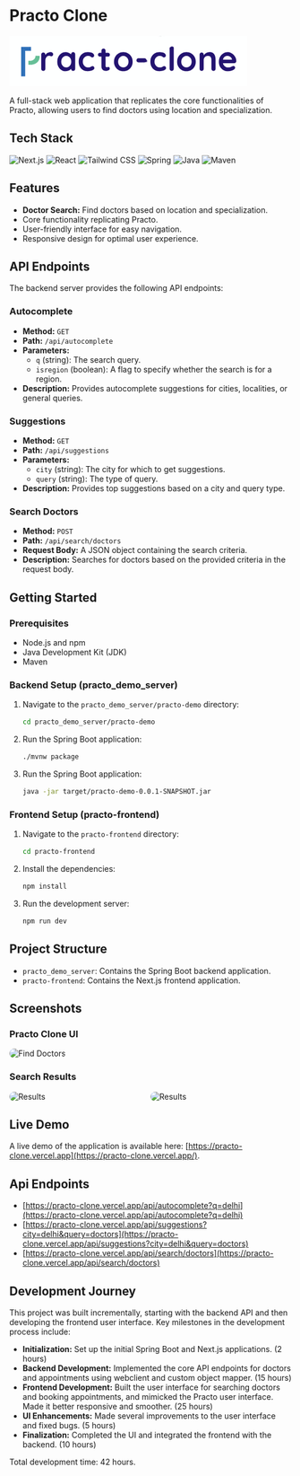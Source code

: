 # Practo Clone

![Practo Clone Logo](practo-frontend/public/practo-clone-logo.png)

A full-stack web application that replicates the core functionalities of Practo, allowing users to find doctors using location and specialization.

## Tech Stack

![Next.js](https://img.shields.io/badge/next.js-000000?style=for-the-badge&logo=nextdotjs&logoColor=white)
![React](https://img.shields.io/badge/react-%2320232a.svg?style=for-the-badge&logo=react&logoColor=%2361DAFB)
![Tailwind CSS](https://img.shields.io/badge/tailwind%20css-%2338B2AC.svg?style=for-the-badge&logo=tailwind-css&logoColor=white)
![Spring](https://img.shields.io/badge/spring-%236DB33F.svg?style=for-the-badge&logo=spring&logoColor=white)
![Java](https://img.shields.io/badge/java-%23ED8B00.svg?style=for-the-badge&logo=java&logoColor=white)
![Maven](https://img.shields.io/badge/Maven-C71A36?style=for-the-badge&logo=apache-maven&logoColor=white)

## Features

*   **Doctor Search:** Find doctors based on location and specialization.
*   Core functionality replicating Practo.
*   User-friendly interface for easy navigation.
*   Responsive design for optimal user experience.

## API Endpoints

The backend server provides the following API endpoints:

### Autocomplete

*   **Method:** `GET`
*   **Path:** `/api/autocomplete`
*   **Parameters:**
    *   `q` (string): The search query.
    *   `isregion` (boolean): A flag to specify whether the search is for a region.
*   **Description:** Provides autocomplete suggestions for cities, localities, or general queries.

### Suggestions

*   **Method:** `GET`
*   **Path:** `/api/suggestions`
*   **Parameters:**
    *   `city` (string): The city for which to get suggestions.
    *   `query` (string): The type of query.
*   **Description:** Provides top suggestions based on a city and query type.

### Search Doctors

*   **Method:** `POST`
*   **Path:** `/api/search/doctors`
*   **Request Body:** A JSON object containing the search criteria.
*   **Description:** Searches for doctors based on the provided criteria in the request body.

## Getting Started

### Prerequisites

*   Node.js and npm
*   Java Development Kit (JDK)
*   Maven

### Backend Setup (practo_demo_server)

1.  Navigate to the `practo_demo_server/practo-demo` directory:
    ```bash
    cd practo_demo_server/practo-demo
    ```
2.  Run the Spring Boot application:
    ```bash
    ./mvnw package
    ```
3.  Run the Spring Boot application:
    ```bash
    java -jar target/practo-demo-0.0.1-SNAPSHOT.jar
    ```

### Frontend Setup (practo-frontend)

1.  Navigate to the `practo-frontend` directory:
    ```bash
    cd practo-frontend
    ```
2.  Install the dependencies:
    ```bash
    npm install
    ```
3.  Run the development server:
    ```bash
    npm run dev
    ```

## Project Structure

*   `practo_demo_server`: Contains the Spring Boot backend application.
*   `practo-frontend`: Contains the Next.js frontend application.

## Screenshots

### Practo Clone UI
<img src="https://i.ibb.co/jP0TxrVq/image.png" alt="Find Doctors" style="border-radius: 10px;"/>

### Search Results
<div style="display: flex; justify-content: space-between;">
<img src="https://i.ibb.co/mVTbkSp4/Screen-Shot-2025-08-05-at-18-29-22.png" alt="Results" style="border-radius: 25px; width: 40vw;"/>
<img src="https://i.ibb.co/997Hv1NZ/Screen-Shot-2025-08-05-at-18-37-55.png" alt="Results" style="border-radius: 25px; width: 40vw;"/>
</div>

## Live Demo

A live demo of the application is available here: [https://practo-clone.vercel.app](https://practo-clone.vercel.app/).

## Api Endpoints

*   [https://practo-clone.vercel.app/api/autocomplete?q=delhi](https://practo-clone.vercel.app/api/autocomplete?q=delhi)
*   [https://practo-clone.vercel.app/api/suggestions?city=delhi&query=doctors](https://practo-clone.vercel.app/api/suggestions?city=delhi&query=doctors)
*   [https://practo-clone.vercel.app/api/search/doctors](https://practo-clone.vercel.app/api/search/doctors)

## Development Journey

This project was built incrementally, starting with the backend API and then developing the frontend user interface. Key milestones in the development process include:

*   **Initialization:** Set up the initial Spring Boot and Next.js applications. (2 hours)
*   **Backend Development:** Implemented the core API endpoints for doctors and appointments using webclient and custom object mapper. (15 hours)
*   **Frontend Development:** Built the user interface for searching doctors and booking appointments, and mimicked the Practo user interface. Made it better responsive and smoother. (25 hours)
*   **UI Enhancements:** Made several improvements to the user interface and fixed bugs. (5 hours)
*   **Finalization:** Completed the UI and integrated the frontend with the backend. (10 hours)

Total development time: 42 hours.
